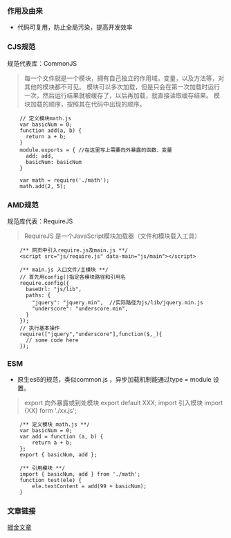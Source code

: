 ### 作用及由来
+ 代码可复用，防止全局污染，提高开发效率
### CJS规范
规范代表库：CommonJS
> 每一个文件就是一个模块，拥有自己独立的作用域，变量，以及方法等，对其他的模块都不可见。
模块可以多次加载，但是只会在第一次加载时运行一次，然后运行结果就被缓存了，以后再加载，就直接读取缓存结果。
模块加载的顺序，按照其在代码中出现的顺序。
```
    // 定义模块math.js
    var basicNum = 0;
    function add(a, b) {
      return a + b;
    }
    module.exports = { //在这里写上需要向外暴露的函数、变量
      add: add,
      basicNum: basicNum
    }

    var math = require('./math');
    math.add(2, 5);
```

### AMD规范
规范库代表：RequireJS
> RequireJS 是一个JavaScript模块加载器（文件和模块载入工具）
```
    /** 网页中引入require.js及main.js **/
    <script src="js/require.js" data-main="js/main"></script>
    
    /** main.js 入口文件/主模块 **/
    // 首先用config()指定各模块路径和引用名
    require.config({
      baseUrl: "js/lib",
      paths: {
        "jquery": "jquery.min",  //实际路径为js/lib/jquery.min.js
        "underscore": "underscore.min",
      }
    });
    // 执行基本操作
    require(["jquery","underscore"],function($,_){
      // some code here
    });

```

### ESM
+ 原生es6的规范，类似common.js ，异步加载机制能通过type = module 设置。
> export 向外暴露或到处模块 export default XXX;
> import 引入模块 import {XX} form './xx.js';

```
    /** 定义模块 math.js **/
    var basicNum = 0;
    var add = function (a, b) {
        return a + b;
    };
    export { basicNum, add };

    /** 引用模块 **/
    import { basicNum, add } from './math';
    function test(ele) {
        ele.textContent = add(99 + basicNum);
    }
```

### 文章链接
[掘金文章](https://juejin.cn/post/6850418113154908174)
